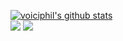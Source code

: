 [![voiciphil's github stats](https://github-readme-stats.vercel.app/api?username=voiciphil)](https://github.com/voiciphil/github-readme-stats)  
<img src="http://mazassumnida.wtf/api/pastel/generate_badge?boj=ssphil21e&theme=warm"/>
<a href="https://opgc.me/#/users/voiciphil" target="_blank"><img src="https://api.opgc.me/githubs/users/voiciphil/tag/?theme=basic" /></a>

<!--
**voiciphil/voiciphil** is a ✨ _special_ ✨ repository because its `README.md` (this file) appears on your GitHub profile.

Here are some ideas to get you started:

- 🔭 I’m currently working on ...
- 🌱 I’m currently learning ...
- 👯 I’m looking to collaborate on ...
- 🤔 I’m looking for help with ...
- 💬 Ask me about ...
- 📫 How to reach me: ...
- 😄 Pronouns: ...
- ⚡ Fun fact: ...
-->
